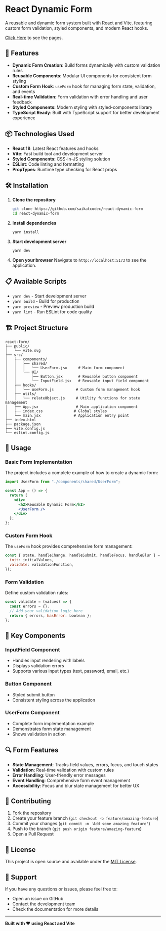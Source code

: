 # React Dynamic Form

A reusable and dynamic form system built with React and Vite, featuring custom form validation, styled components, and modern React hooks.

[Click Here](https://saikatcodec.github.io/react-dynamic-form/) to see the pages.

## 🚀 Features

- **Dynamic Form Creation**: Build forms dynamically with custom validation rules
- **Reusable Components**: Modular UI components for consistent form styling
- **Custom Form Hook**: `useForm` hook for managing form state, validation, and events
- **Real-time Validation**: Form validation with error handling and user feedback
- **Styled Components**: Modern styling with styled-components library
- **TypeScript Ready**: Built with TypeScript support for better development experience

## 📦 Technologies Used

- **React 19**: Latest React features and hooks
- **Vite**: Fast build tool and development server
- **Styled Components**: CSS-in-JS styling solution
- **ESLint**: Code linting and formatting
- **PropTypes**: Runtime type checking for React props

## 🛠️ Installation

1. **Clone the repository**

   ```bash
   git clone https://github.com/saikatcodec/react-dynamic-form
   cd react-dynamic-form
   ```

2. **Install dependencies**

   ```bash
   yarn install
   ```

3. **Start development server**

   ```bash
   yarn dev
   ```

4. **Open your browser**
   Navigate to `http://localhost:5173` to see the application.

## 📋 Available Scripts

- `yarn dev` - Start development server
- `yarn build` - Build for production
- `yarn preview` - Preview production build
- `yarn lint` - Run ESLint for code quality

## 🏗️ Project Structure

```
react-form/
├── public/
│   └── vite.svg
├── src/
│   ├── components/
│   │   ├── shared/
│   │   │   └── UserForm.jsx     # Main form component
│   │   └── UI/
│   │       ├── Button.jsx       # Reusable button component
│   │       └── InputField.jsx   # Reusable input field component
│   ├── hooks/
│   │   └── useForm.js          # Custom form management hook
│   ├── utils/
│   │   └── relateObject.js     # Utility functions for state management
│   ├── App.jsx                 # Main application component
│   ├── index.css              # Global styles
│   └── main.jsx               # Application entry point
├── index.html
├── package.json
├── vite.config.js
└── eslint.config.js
```

## 🔧 Usage

### Basic Form Implementation

The project includes a complete example of how to create a dynamic form:

```jsx
import UserForm from "./components/shared/UserForm";

const App = () => {
  return (
    <div>
      <h2>Reusable Dynamic Form</h2>
      <UserForm />
    </div>
  );
};
```

### Custom Form Hook

The `useForm` hook provides comprehensive form management:

```javascript
const { state, handleChange, handleSubmit, handleFocus, handleBlur } = useForm({
  init: initialValues,
  validate: validationFunction,
});
```

### Form Validation

Define custom validation rules:

```javascript
const validate = (values) => {
  const errors = {};
  // Add your validation logic here
  return { errors, hasError: boolean };
};
```

## 🎯 Key Components

### InputField Component

- Handles input rendering with labels
- Displays validation errors
- Supports various input types (text, password, email, etc.)

### Button Component

- Styled submit button
- Consistent styling across the application

### UserForm Component

- Complete form implementation example
- Demonstrates form state management
- Shows validation in action

## 🔍 Form Features

- **State Management**: Tracks field values, errors, focus, and touch states
- **Validation**: Real-time validation with custom rules
- **Error Handling**: User-friendly error messages
- **Event Handling**: Comprehensive form event management
- **Accessibility**: Focus and blur state management for better UX

## 🤝 Contributing

1. Fork the repository
2. Create your feature branch (`git checkout -b feature/amazing-feature`)
3. Commit your changes (`git commit -m 'Add some amazing feature'`)
4. Push to the branch (`git push origin feature/amazing-feature`)
5. Open a Pull Request

## 📝 License

This project is open source and available under the [MIT License](LICENSE).

## 🛟 Support

If you have any questions or issues, please feel free to:

- Open an issue on GitHub
- Contact the development team
- Check the documentation for more details

---

**Built with ❤️ using React and Vite**
